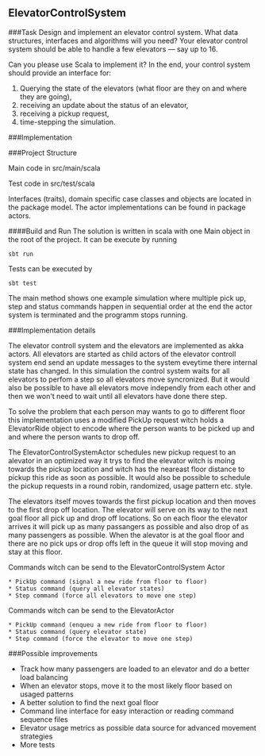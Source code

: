 ElevatorControlSystem
---

###Task
Design and implement an elevator control system. What data structures, interfaces and algorithms will you need? Your
elevator control system should be able to handle a few elevators — say up to 16.

Can you please use Scala to implement it? In the end, your control system should provide an interface for:

1. Querying the state of the elevators (what floor are they on and where they are going),
2. receiving an update about the status of an elevator,
3. receiving a pickup request,
4. time-stepping the simulation.

###Implementation

###Project Structure

Main code in src/main/scala

Test code in src/test/scala

Interfaces (traits), domain specific case classes and objects are located in the package model. The actor
implementations can be found in package actors.

####Build and Run
The solution is written in scala with one Main object in the root of the project. It can be execute by running

```
sbt run
```

Tests can be executed by

```
sbt test
```

The main method shows one example simulation where multiple pick up, step and status commands happen in
sequential order at the end the actor system is terminated and the programm stops running.

###Implementation details

The elevator controll system and the elevators are implemented as akka actors. All elevators are started as
child actors of the elevator controll system end send an update messages to the system eveytime there internal
state has changed. In this simulation the control system waits for all elevators to perfom a step so all elevators
move syncronized. But it would also be possible to have all elevators move independly from each other and then we
won't need to wait until all elevators have done there step.

To solve the problem that each person may wants to go to different floor this implementation uses a
modified PickUp request witch holds a ElevatorRide object to encode where the person wants to be picked up
and and where the person wants to drop off.

The ElevatorControlSystemActor schedules new pickup request to an alevator in an optimized
way it trys to find the elevator witch is moing towards the pickup location and witch has the neareast floor
distance to pickup this ride as soon as possible. It would also be possible to schedule the pickup requests
in a round robin, randomized, usage pattern etc. style.

The elevators itself moves towards the first pickup location and then moves to the first drop off location. The
elevator will serve on its way to the next goal floor all pick up and drop off locations. So on each floor the elevator
arrives it will pick up as many passangers as possible and also drop of as many passengers as possible. When the alevator
is at the goal floor and there are no pick ups or drop offs left in the queue it will stop moving and stay at this floor.

Commands witch can be send to the ElevatorControlSystem Actor

```
* PickUp command (signal a new ride from floor to floor)
* Status command (query all elevator states)
* Step command (force all elevators to move one step)
```

Commands witch can be send to the ElevatorActor

```
* PickUp command (enqueu a new ride from floor to floor)
* Status command (query elevator state)
* Step command (force the elevator to move one step)
```

###Possible improvements

* Track how many passengers are loaded to an elevator and do a better load balancing
* When an elevator stops, move it to the most likely floor based on usaged patterns
* A better solution to find the next goal floor
* Command line interface for easy interaction or reading command sequence files
* Elevator usage metrics as possible data source for advanced movement strategies
* More tests